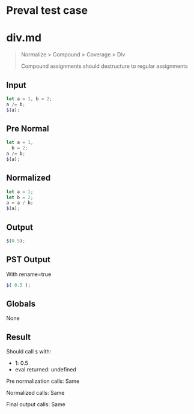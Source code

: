 # Preval test case

# div.md

> Normalize > Compound > Coverage > Div
>
> Compound assignments should destructure to regular assignments

## Input

`````js filename=intro
let a = 1, b = 2;
a /= b;
$(a);
`````

## Pre Normal


`````js filename=intro
let a = 1,
  b = 2;
a /= b;
$(a);
`````

## Normalized


`````js filename=intro
let a = 1;
let b = 2;
a = a / b;
$(a);
`````

## Output


`````js filename=intro
$(0.5);
`````

## PST Output

With rename=true

`````js filename=intro
$( 0.5 );
`````

## Globals

None

## Result

Should call `$` with:
 - 1: 0.5
 - eval returned: undefined

Pre normalization calls: Same

Normalized calls: Same

Final output calls: Same
